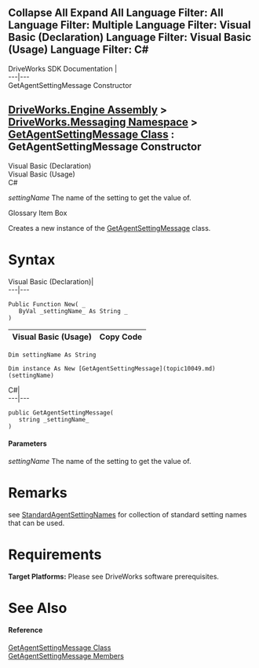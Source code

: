 Collapse All Expand All Language Filter: All  Language Filter: Multiple  Language Filter: Visual Basic (Declaration) Language Filter: Visual Basic (Usage) Language Filter: C#  
---  
DriveWorks SDK Documentation  |   
---|---  
GetAgentSettingMessage Constructor   
  
[DriveWorks.Engine Assembly](topic2156.md) > [DriveWorks.Messaging Namespace](topic10038.md) > [GetAgentSettingMessage Class](topic10049.md) : GetAgentSettingMessage Constructor  
---  
  
Visual Basic (Declaration)    
Visual Basic (Usage)    
C# 

_settingName_
    The name of the setting to get the value of.

Glossary Item Box

Creates a new instance of the [GetAgentSettingMessage](topic10049.md) class. 

# Syntax

Visual Basic (Declaration)|   
---|---  
      
    
    Public Function New( _
       ByVal _settingName_ As String _
    )  
  
Visual Basic (Usage)| Copy Code  
---|---  
      
    
    Dim settingName As String
     
    Dim instance As New [GetAgentSettingMessage](topic10049.md)(settingName)  
  
C#|   
---|---  
      
    
    public GetAgentSettingMessage( 
       string _settingName_
    )  
  
#### Parameters

 _settingName_
    The name of the setting to get the value of.

# Remarks

see [StandardAgentSettingNames](topic10088.md) for collection of standard setting names that can be used.

# Requirements

**Target Platforms:** Please see DriveWorks software prerequisites.

# See Also

#### Reference

[GetAgentSettingMessage Class](topic10049.md)   
[GetAgentSettingMessage Members](topic10050.md)


